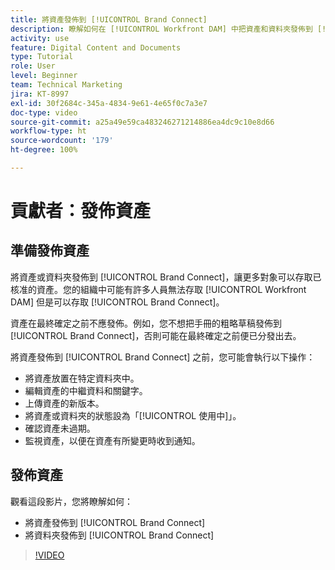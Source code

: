 ```yaml
---
title: 將資產發佈到 [!UICONTROL Brand Connect]
description: 瞭解如何在 [!UICONTROL Workfront DAM] 中把資產和資料夾發佈到 [!UICONTROL Brand Connect]。
activity: use
feature: Digital Content and Documents
type: Tutorial
role: User
level: Beginner
team: Technical Marketing
jira: KT-8997
exl-id: 30f2684c-345a-4834-9e61-4e65f0c7a3e7
doc-type: video
source-git-commit: a25a49e59ca483246271214886ea4dc9c10e8d66
workflow-type: ht
source-wordcount: '179'
ht-degree: 100%

---
```


# 貢獻者：發佈資產

## 準備發佈資產

將資產或資料夾發佈到 [!UICONTROL Brand Connect]，讓更多對象可以存取已核准的資產。您的組織中可能有許多人員無法存取 [!UICONTROL Workfront DAM] 但是可以存取 [!UICONTROL Brand Connect]。

資產在最終確定之前不應發佈。例如，您不想把手冊的粗略草稿發佈到 [!UICONTROL Brand Connect]，否則可能在最終確定之前便已分發出去。

將資產發佈到 [!UICONTROL Brand Connect] 之前，您可能會執行以下操作：

* 將資產放置在特定資料夾中。
* 編輯資產的中繼資料和關鍵字。
* 上傳資產的新版本。
* 將資產或資料夾的狀態設為「[!UICONTROL 使用中]」。
* 確認資產未過期。
* 監視資產，以便在資產有所變更時收到通知。

## 發佈資產

觀看這段影片，您將瞭解如何：

* 將資產發佈到 [!UICONTROL Brand Connect]
* 將資料夾發佈到 [!UICONTROL Brand Connect]

>[!VIDEO](https://video.tv.adobe.com/v/335257/?quality=12&learn=on)
